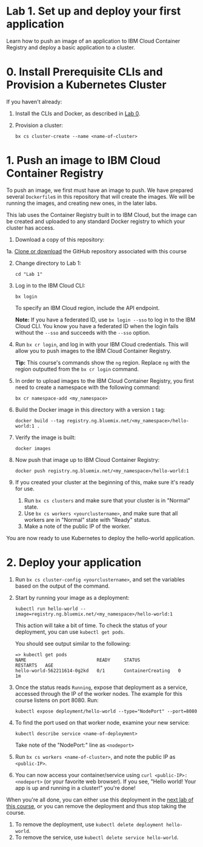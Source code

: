 # Lab 1. Set up and deploy your first application

Learn how to push an image of an application to IBM Cloud Container Registry and deploy a basic application to a cluster.

# 0. Install Prerequisite CLIs and Provision a Kubernetes Cluster

If you haven't already:
1. Install the CLIs and Docker, as described in [Lab 0](../Lab%200/README.md).
2. Provision a cluster: 

   ```bx cs cluster-create --name <name-of-cluster>```

# 1. Push an image to IBM Cloud Container Registry

To push an image, we first must have an image to push. We have
prepared several `Dockerfile`s in this repository that will create the
images. We will be running the images, and creating new ones, in the
later labs. 

This lab uses the Container Registry built in to IBM Cloud, but the
image can be created and uploaded to any standard Docker registry to
which your cluster has access.

1. Download a copy of this repository:

1a. [Clone or download](https://github.com/IBM/container-service-getting-started-wt) the GitHub repository associated with this course

2. Change directory to Lab 1: 

   ```cd "Lab 1"```

3. Log in to the IBM Cloud CLI: 

   ```bx login```
   
   To specify an IBM Cloud region, include the API endpoint. <!-- what does this mean? can we add an example? -->

   **Note:** If you have a federated ID, use `bx login --sso` to log in to the IBM Cloud CLI. You know you have a federated ID when the login fails without the `--sso` and succeeds with the `--sso` option.

4. Run `bx cr login`, and log in with your IBM Cloud credentials. This will allow you to push images to the IBM Cloud Container Registry.

   **Tip:** This course's commands show the `ng` region. Replace `ng` with the region outputted from the `bx cr login` command.

5. In order to upload images to the IBM Cloud Container Registry, you first need to create a namespace with the following command: 

   ```bx cr namespace-add <my_namespace>```
   
6. Build the Docker image in this directory with a version `1` tag:

   ```docker build --tag registry.ng.bluemix.net/<my_namespace>/hello-world:1 .```

7. Verify the image is built: 

   ```docker images```

8. Now push that image up to IBM Cloud Container Registry: 

   ```docker push registry.ng.bluemix.net/<my_namespace>/hello-world:1```

9. If you created your cluster at the beginning of this, make sure it's ready for use. 
   1. Run `bx cs clusters` and make sure that your cluster is in "Normal" state.  
   2. Use `bx cs workers <yourclustername>`, and make sure that all workers are in "Normal" state with "Ready" status.
   3. Make a note of the public IP of the worker.

You are now ready to use Kubernetes to deploy the hello-world application.

# 2. Deploy your application

1. Run `bx cs cluster-config <yourclustername>`, and set the variables based on the output of the command.

2. Start by running your image as a deployment: 

   ```kubectl run hello-world --image=registry.ng.bluemix.net/<my_namespace>/hello-world:1```

   This action will take a bit of time. To check the status of your deployment, you can use `kubectl get pods`.

   You should see output similar to the following:
   
   ```
   => kubectl get pods
   NAME                          READY     STATUS              RESTARTS   AGE
   hello-world-562211614-0g2kd   0/1       ContainerCreating   0          1m
   ```

3. Once the status reads `Running`, expose that deployment as a service, accessed through the IP of the worker nodes.  The example for this course listens on port 8080.  Run:

   ```kubectl expose deployment/hello-world --type="NodePort" --port=8080```

4. To find the port used on that worker node, examine your new service: 

   ```kubectl describe service <name-of-deployment>```

   Take note of the "NodePort:" line as `<nodeport>`

5. Run `bx cs workers <name-of-cluster>`, and note the public IP as `<public-IP>`.

6. You can now access your container/service using `curl <public-IP>:<nodeport>` (or your favorite web browser). If you see, "Hello world! Your app is up and running in a cluster!" you're done!

When you're all done, you can either use this deployment in the [next lab of this course](../Lab%202/README.md), or you can remove the deployment and thus stop taking the course.

1. To remove the deployment, use `kubectl delete deployment hello-world`. 
2. To remove the service, use `kubectl delete service hello-world`.

